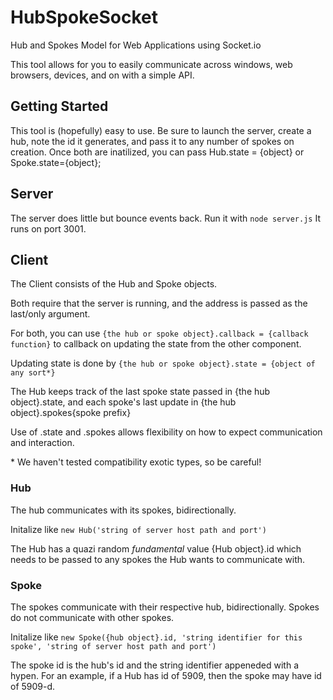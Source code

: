 # HubSpokeSocket
Hub and Spokes Model for Web Applications using Socket.io

This tool allows for you to easily communicate across windows, web browsers, devices, and on with a simple API.

## Getting Started
This tool is (hopefully) easy to use. Be sure to launch the server, create a hub, note the id it generates, and pass it to any number of spokes on creation. Once both are inatilized, you can pass Hub.state = {object} or Spoke.state={object};

## Server
The server does little but bounce events back. Run it with `node server.js`
It runs on port 3001.

## Client
The Client consists of the Hub and Spoke objects.

Both require that the server is running, and the address is passed as the last/only argument.

For both, you can use `{the hub or spoke object}.callback = {callback function}` to callback on updating the state from the other component.

Updating state is done by `{the hub or spoke object}.state = {object of any sort*}`

The Hub keeps track of the last spoke state passed in {the hub object}.state, and each spoke's last update in {the hub object}.spokes{spoke prefix}

Use of .state and .spokes allows flexibility on how to expect communication and interaction.

\* We haven't tested compatibility exotic types, so be careful!

### Hub
The hub communicates with its spokes, bidirectionally.

Initalize like `new Hub('string of server host path and port')`

The Hub has a quazi random *fundamental* value {Hub object}.id which needs to be passed to any spokes the Hub wants to communicate with.
### Spoke
The spokes communicate with their respective hub, bidirectionally. Spokes do not communicate with other spokes.

Initalize like `new Spoke({hub object}.id, 'string identifier for this spoke', 'string of server host path and port')`

The spoke id is the hub's id and the string identifier appeneded with a hypen. For an example, if a Hub has id of 5909, then the spoke may have id of 5909-d.
